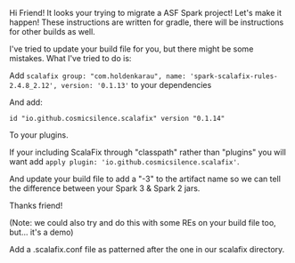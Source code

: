 Hi Friend! It looks your trying to migrate a ASF Spark project!
Let's make it happen!
These instructions are written for gradle, there will be instructions for other builds as well.

I've tried to update your build file for you, but there might be some mistakes. What I've tried to do is:

Add
``
	scalafix group: "com.holdenkarau", name: 'spark-scalafix-rules-2.4.8_2.12', version: '0.1.13'
``
to your dependencies

And add:

``
	id "io.github.cosmicsilence.scalafix" version "0.1.14"
``

To your plugins.

If your including ScalaFix through "classpath" rather than "plugins" you will want add `apply plugin: 'io.github.cosmicsilence.scalafix'`.


And update your build file to add a "-3" to the artifact name so we can tell the difference between your Spark 3 & Spark 2 jars.

Thanks friend!

(Note: we could also try and do this with some REs on your build file too, but... it's a demo)

Add a .scalafix.conf file as patterned after the one in our scalafix directory.
